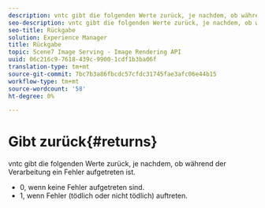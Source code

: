 ```yaml
---
description: vntc gibt die folgenden Werte zurück, je nachdem, ob während der Verarbeitung ein Fehler aufgetreten ist.
seo-description: vntc gibt die folgenden Werte zurück, je nachdem, ob während der Verarbeitung ein Fehler aufgetreten ist.
seo-title: Rückgabe
solution: Experience Manager
title: Rückgabe
topic: Scene7 Image Serving - Image Rendering API
uuid: 06c216c9-7618-439c-9900-1cdf1b3ba06f
translation-type: tm+mt
source-git-commit: 7bc7b3a86fbcdc57cfdc31745fae3afc06e44b15
workflow-type: tm+mt
source-wordcount: '58'
ht-degree: 0%

---
```



# Gibt zurück{#returns}

vntc gibt die folgenden Werte zurück, je nachdem, ob während der Verarbeitung ein Fehler aufgetreten ist.

* 0, wenn keine Fehler aufgetreten sind.
* 1, wenn Fehler (tödlich oder nicht tödlich) auftreten.

